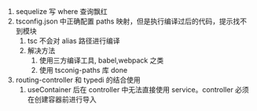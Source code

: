 1. sequelize 写 where 查询飘红  
2. tsconfig.json 中正确配置 paths 映射，但是执行编译过后的代码，提示找不到模块
   1. tsc 不会对 alias 路径进行编译
   2. 解决方法
      1. 使用三方编译工具, babel,webpack 之类
      2. 使用 tsconig-paths 库 done
3. routing-controller 和 typedi 的结合使用
   1. useContainer 后在 controller 中无法直接使用 service。controller 必须在创建容器前进行导入